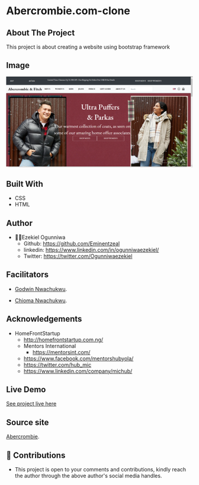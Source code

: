 # Abercrombie.com-clone

## About The Project
This project is about creating a website using bootstrap framework

## Image
![landing page.](landing.png "This is the welcome interface")

## Built With
* CSS
* HTML

## Author
* 👨‍🦱Ezekiel Ogunniwa
    * Github: https://github.com/Eminentzeal
    * linkedin: https://www.linkedin.com/in/ogunniwaezekiel/
    * Twitter: https://twitter.com/Ogunniwaezekiel

## Facilitators
* [Godwin Nwachukwu](https://github.com/Gnwin).

* [Chioma Nwachukwu](https://github.com/Chiomy).

## Acknowledgements
* HomeFrontStartup
    * http://homefrontstartup.com.ng/
    * Mentors International
        * https://mentorsint.com/
    * https://www.facebook.com/mentorshubyola/
    * https://twitter.com/hub_mic
    * https://www.linkedin.com/company/michub/

## Live Demo
[See project live here](https://raw.githack.com/Eminentzeal/info.json/main/index.html)


## Source site
[Abercrombie](https://www.abercrombie.com).


## 🤝 Contributions
* This project is open to your comments and contributions, kindly reach the author through the above author's social media handles.